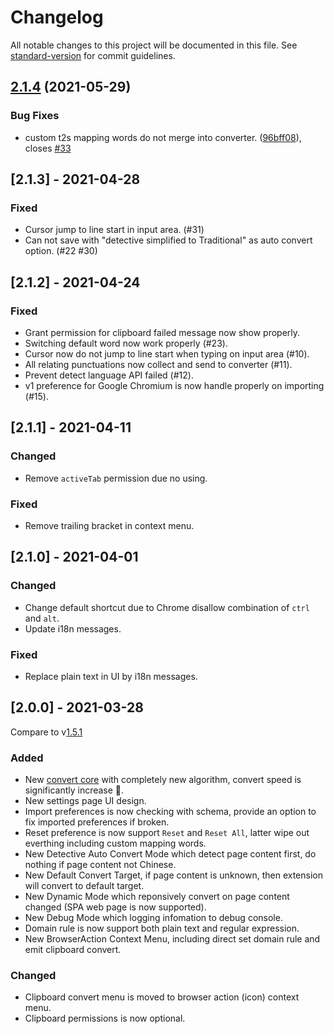 # Changelog

All notable changes to this project will be documented in this file. See [standard-version](https://github.com/conventional-changelog/standard-version) for commit guidelines.

## [2.1.4](https://github.com/tongwentang/tongwentang-extension/compare/2.1.3...2.1.4) (2021-05-29)

### Bug Fixes

- custom t2s mapping words do not merge into converter. ([96bff08](https://github.com/tongwentang/tongwentang-extension/commit/96bff081e95d05098cc39e506118b795e929fb1c)), closes [#33](https://github.com/tongwentang/tongwentang-extension/issues/33)

## [2.1.3] - 2021-04-28

### Fixed

- Cursor jump to line start in input area. (#31)
- Can not save with "detective simplified to Traditional" as auto convert option. (#22 #30)

## [2.1.2] - 2021-04-24

### Fixed

- Grant permission for clipboard failed message now show properly.
- Switching default word now work properly (#23).
- Cursor now do not jump to line start when typing on input area (#10).
- All relating punctuations now collect and send to converter (#11).
- Prevent detect language API failed (#12).
- v1 preference for Google Chromium is now handle properly on importing (#15).

## [2.1.1] - 2021-04-11

### Changed

- Remove `activeTab` permission due no using.

### Fixed

- Remove trailing bracket in context menu.

## [2.1.0] - 2021-04-01

### Changed

- Change default shortcut due to Chrome disallow combination of `ctrl` and `alt`.
- Update i18n messages.

### Fixed

- Replace plain text in UI by i18n messages.

## [2.0.0] - 2021-03-28

Compare to v[1.5.1](https://github.com/tongwentang/New-Tongwentang-for-Firefox/releases/tag/1.5)

### Added

- New [convert core](https://github.com/tongwentang/tongwen-core) with completely new algorithm, convert speed is significantly increase 🚀.
- New settings page UI design.
- Import preferences is now checking with schema, provide an option to fix imported preferences if broken.
- Reset preference is now support `Reset` and `Reset All`, latter wipe out everthing including custom mapping words.
- New Detective Auto Convert Mode which detect page content first, do nothing if page content not Chinese.
- New Default Convert Target, if page content is unknown, then extension will convert to default target.
- New Dynamic Mode which reponsively convert on page content changed (SPA web page is now supported).
- New Debug Mode which logging infomation to debug console.
- Domain rule is now support both plain text and regular expression.
- New BrowserAction Context Menu, including direct set domain rule and emit clipboard convert.

### Changed

- Clipboard convert menu is moved to browser action (icon) context menu.
- Clipboard permissions is now optional.

